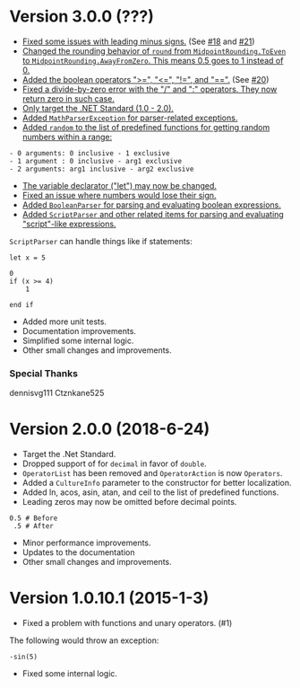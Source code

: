 # Version 3.0.0 (???)
* [Fixed some issues with leading minus signs.][cfb4fd1c4cb5d9d622e98d3374d6b49fe3ebd908] (See [#18][18] and [#21][21])
* [Changed the rounding behavior of `round` from `MidpointRounding.ToEven` to `MidpointRounding.AwayFromZero`. This means 0.5 goes to 1 instead of 0.][0924543515062b1df0ecbe8450beb4f26edbbc16]
* [Added the boolean operators ">=", "<=", "!=", and "==".][e568d2d52f62c337846cc098868eb86bde9474a2] (See [#20][20])
* [Fixed a divide-by-zero error with the "/" and ":" operators. They now return zero in such case.][fe03fc9d9182e96fef16b5d692b7a78b9c9110f4]
* [Only target the .NET Standard (1.0 - 2.0).][9187f397f6be341979f1e54b34fac42f05e89c35]
* [Added `MathParserException` for parser-related exceptions.][66c256a7a887d58a17a48abebee918d705a07f1c]
* [Added `random` to the list of predefined functions for getting random numbers within a range:][01ccd20c12ac59a20307f4fff9090a780df62adc]

```
- 0 arguments: 0 inclusive - 1 exclusive
- 1 argument : 0 inclusive - arg1 exclusive
- 2 arguments: arg1 inclusive - arg2 exclusive
```

* [The variable declarator ("let") may now be changed.][01c297bdaf870db5690e71832d966f6924c6cc37]
* [Fixed an issue where numbers would lose their sign.][4fef360f03a6c230fcbdf71e2a5e32fe0d53f420]
* [Added `BooleanParser` for parsing and evaluating boolean expressions.][eceb5378b500c6e4abf495b299c8dbe6dcd41991]
* [Added `ScriptParser` and other related items for parsing and evaluating "script"-like expressions.][55c610ebf4f8b55a3296933ed61a6f071501028f]

`ScriptParser` can handle things like if statements:
```
let x = 5

0
if (x >= 4)
    1

end if
```

* Added more unit tests.
* Documentation improvements.
* Simplified some internal logic.
* Other small changes and improvements.

### Special Thanks
dennisvg111
Ctznkane525

[18]: https://github.com/MathosProject/Mathos-Parser/issues/18
[21]: https://github.com/MathosProject/Mathos-Parser/issues/21
[20]: https://github.com/MathosProject/Mathos-Parser/issues/20
[cfb4fd1c4cb5d9d622e98d3374d6b49fe3ebd908]: https://github.com/MathosProject/Mathos-Parser/commit/cfb4fd1c4cb5d9d622e98d3374d6b49fe3ebd908
[0924543515062b1df0ecbe8450beb4f26edbbc16]: https://github.com/MathosProject/Mathos-Parser/commit/0924543515062b1df0ecbe8450beb4f26edbbc16
[e568d2d52f62c337846cc098868eb86bde9474a2]: https://github.com/MathosProject/Mathos-Parser/commit/e568d2d52f62c337846cc098868eb86bde9474a2
[fe03fc9d9182e96fef16b5d692b7a78b9c9110f4]: https://github.com/MathosProject/Mathos-Parser/commit/fe03fc9d9182e96fef16b5d692b7a78b9c9110f4
[9187f397f6be341979f1e54b34fac42f05e89c35]: https://github.com/MathosProject/Mathos-Parser/commit/9187f397f6be341979f1e54b34fac42f05e89c35
[66c256a7a887d58a17a48abebee918d705a07f1c]: https://github.com/MathosProject/Mathos-Parser/commit/66c256a7a887d58a17a48abebee918d705a07f1c
[01ccd20c12ac59a20307f4fff9090a780df62adc]: https://github.com/MathosProject/Mathos-Parser/commit/01ccd20c12ac59a20307f4fff9090a780df62adc
[01c297bdaf870db5690e71832d966f6924c6cc37]: https://github.com/MathosProject/Mathos-Parser/commit/01c297bdaf870db5690e71832d966f6924c6cc37
[4fef360f03a6c230fcbdf71e2a5e32fe0d53f420]: https://github.com/MathosProject/Mathos-Parser/commit/4fef360f03a6c230fcbdf71e2a5e32fe0d53f420
[eceb5378b500c6e4abf495b299c8dbe6dcd41991]: https://github.com/MathosProject/Mathos-Parser/commit/eceb5378b500c6e4abf495b299c8dbe6dcd41991
[55c610ebf4f8b55a3296933ed61a6f071501028f]: https://github.com/MathosProject/Mathos-Parser/commit/55c610ebf4f8b55a3296933ed61a6f071501028f

# Version 2.0.0 (2018-6-24)
* Target the .Net Standard.
* Dropped support of for `decimal` in favor of `double`.
* `OperatorList` has been removed and `OperatorAction` is now `Operators`.
* Added a `CultureInfo` parameter to the constructor for better localization.
* Added ln, acos, asin, atan, and ceil to the list of predefined functions.
* Leading zeros may now be omitted before decimal points.

```
0.5 # Before
 .5 # After
```

* Minor performance improvements.
* Updates to the documentation
* Other small changes and improvements.

# Version 1.0.10.1 (2015-1-3)
* Fixed a problem with functions and unary operators. (#1)

The following would throw an exception:
```
-sin(5)
```

* Fixed some internal logic.
